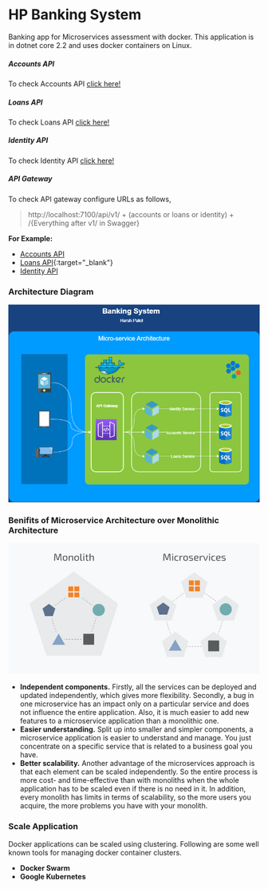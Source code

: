 # HP Banking System
Banking app for Microservices assessment with docker. This application is in dotnet core 2.2 and uses docker containers on Linux.

##### Accounts API
To check Accounts API <a href="http://localhost:7001/swagger" target="_blank">click here!</a>

##### Loans API
To check Loans API <a href="http://localhost:7002/swagger" target="_blank">click here!</a>

##### Identity API
To check Identity API <a href="http://localhost:7003/swagger" target="_blank">click here!</a>

##### API Gateway
To check API gateway configure URLs as follows,
> http://localhost:7100/api/v1/ + (accounts or loans or identity) + /{Everything after v1/ in Swagger}

__For Example:__
* <a href="http://localhost:7100/api/v1/accounts/values" target="_blank">Accounts API</a>
* <a href="http://localhost:7100/api/v1/loans/values" target="_blank">Loans API</a>[](){:target="_blank"}
* <a href="http://localhost:7100/api/v1/identity/values" target="_blank">Identity API</a>

### Architecture Diagram
![Image of Yaktocat](https://raw.githubusercontent.com/harshjp722/hp-banking-system/master/Docs/Microservices.png)

### Benifits of Microservice Architecture over Monolithic Architecture
![Image of Yaktocat](https://raw.githubusercontent.com/harshjp722/hp-banking-system/master/Docs/Microservices-vs-Monolith.jpg)
* __Independent components.__ Firstly, all the services can be deployed and updated independently, which gives more flexibility. Secondly, a bug in one microservice has an impact only on a particular service and does not influence the entire application. Also, it is much easier to add new features to a microservice application than a monolithic one.
* __Easier understanding.__ Split up into smaller and simpler components, a microservice application is easier to understand and manage. You just concentrate on a specific service that is related to a business goal you have.
* __Better scalability.__ Another advantage of the microservices approach is that each element can be scaled independently. So the entire process is more cost- and time-effective than with monoliths when the whole application has to be scaled even if there is no need in it. In addition, every monolith has limits in terms of scalability, so the more users you acquire, the more problems you have with your monolith.

### Scale Application
Docker applications can be scaled using clustering. Following are some well known tools for managing docker container clusters.
* __Docker Swarm__
* __Google Kubernetes__

